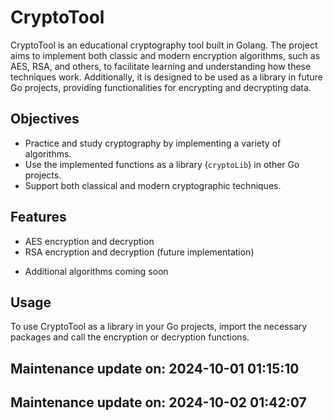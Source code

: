 # CryptoTool

CryptoTool is an educational cryptography tool built in Golang. The project aims to implement both classic and modern encryption algorithms, such as AES, RSA, and others, to facilitate learning and understanding how these techniques work. Additionally, it is designed to be used as a library in future Go projects, providing functionalities for encrypting and decrypting data.

## Objectives

- Practice and study cryptography by implementing a variety of algorithms.
- Use the implemented functions as a library (`cryptoLib`) in other Go projects.
- Support both classical and modern cryptographic techniques.

## Features

- AES encryption and decryption
- RSA encryption and decryption (future implementation)
<!-- - Atbash cipher (future implementation) -->
- Additional algorithms coming soon

## Usage

To use CryptoTool as a library in your Go projects, import the necessary packages and call the encryption or decryption functions.

## Maintenance update on: 2024-10-01 01:15:10

## Maintenance update on: 2024-10-02 01:42:07
